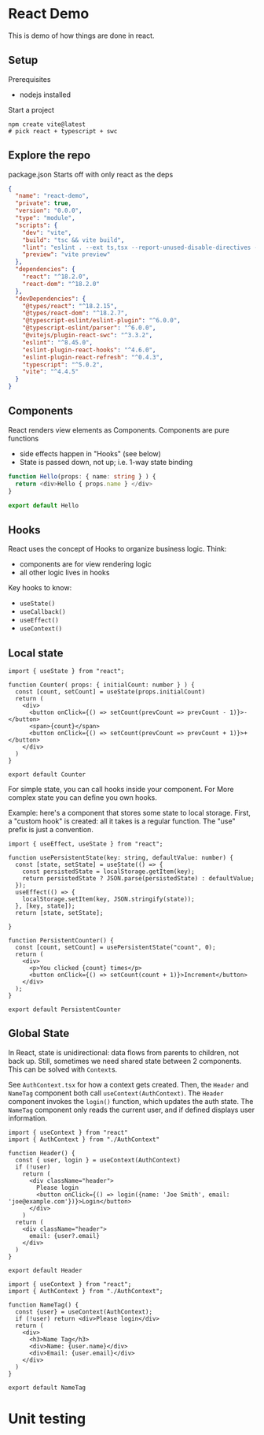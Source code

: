 # React Demo

This is demo of how things are done in react. 

## Setup 

Prerequisites
- nodejs installed 

Start a project 
```
npm create vite@latest
# pick react + typescript + swc 
```

## Explore the repo 

package.json 
Starts off with only react as the deps 

```json 
{
  "name": "react-demo",
  "private": true,
  "version": "0.0.0",
  "type": "module",
  "scripts": {
    "dev": "vite",
    "build": "tsc && vite build",
    "lint": "eslint . --ext ts,tsx --report-unused-disable-directives --max-warnings 0",
    "preview": "vite preview"
  },
  "dependencies": {
    "react": "^18.2.0",
    "react-dom": "^18.2.0"
  },
  "devDependencies": {
    "@types/react": "^18.2.15",
    "@types/react-dom": "^18.2.7",
    "@typescript-eslint/eslint-plugin": "^6.0.0",
    "@typescript-eslint/parser": "^6.0.0",
    "@vitejs/plugin-react-swc": "^3.3.2",
    "eslint": "^8.45.0",
    "eslint-plugin-react-hooks": "^4.6.0",
    "eslint-plugin-react-refresh": "^0.4.3",
    "typescript": "^5.0.2",
    "vite": "^4.4.5"
  }
}
```

## Components 

React renders view elements as Components. 
Components are pure functions 
- side effects happen in "Hooks" (see below)
- State is passed down, not up; i.e. 1-way state binding 


```typescript 
function Hello(props: { name: string } ) {
  return <div>Hello { props.name } </div>
}

export default Hello
```

## Hooks 

React uses the concept of Hooks to organize business logic. 
Think:
- components are for view rendering logic
- all other logic lives in hooks 

Key hooks to know:
- `useState()`
- `useCallback()`
- `useEffect()`
- `useContext()`

## Local state

```tsx 
import { useState } from "react";

function Counter( props: { initialCount: number } ) {
  const [count, setCount] = useState(props.initialCount)
  return (
    <div>
      <button onClick={() => setCount(prevCount => prevCount - 1)}>-</button>
      <span>{count}</span>
      <button onClick={() => setCount(prevCount => prevCount + 1)}>+</button>
    </div>
  )
}

export default Counter
```

For simple state, you can call hooks inside your component. 
For More complex state you can define you own hooks. 

Example: here's a component that stores some state to local storage. 
First, a "custom hook" is created: all it takes is a regular function. 
The "use" prefix is just a convention. 

```tsx
import { useEffect, useState } from "react";

function usePersistentState(key: string, defaultValue: number) {
  const [state, setState] = useState(() => {
    const persistedState = localStorage.getItem(key);
    return persistedState ? JSON.parse(persistedState) : defaultValue;
  });
  useEffect(() => {
    localStorage.setItem(key, JSON.stringify(state));
  }, [key, state]);
  return [state, setState];

}

function PersistentCounter() {
  const [count, setCount] = usePersistentState("count", 0);
  return (
    <div>
      <p>You clicked {count} times</p>
      <button onClick={() => setCount(count + 1)}>Increment</button>
    </div>
  );
}

export default PersistentCounter
```

## Global State

In React, state is unidirectional: data flows from parents to children, not back up. 
Still, sometimes we need shared state between 2 components. This can be solved with `Context`s. 

See `AuthContext.tsx` for how a context gets created. 
Then, the `Header` and `NameTag` component both call `useContext(AuthContext)`. 
The `Header` component invokes the `login()` function, which updates the auth state. 
The `NameTag` component only reads the current user, and if defined displays user information. 

```tsx 
import { useContext } from "react"
import { AuthContext } from "./AuthContext"

function Header() {
  const { user, login } = useContext(AuthContext)
  if (!user) 
    return (
      <div className="header">
        Please login
        <button onClick={() => login({name: 'Joe Smith', email: 'joe@example.com'})}>Login</button>
      </div>
    )
  return (
    <div className="header">
      email: {user?.email}
    </div>
  )
}

export default Header
```

```tsx 
import { useContext } from "react";
import { AuthContext } from "./AuthContext";

function NameTag() {
  const {user} = useContext(AuthContext);
  if (!user) return <div>Please login</div>
  return (
    <div>
      <h3>Name Tag</h3>
      <div>Name: {user.name}</div>
      <div>Email: {user.email}</div>
    </div>
  )
}

export default NameTag
```

# Unit testing 
